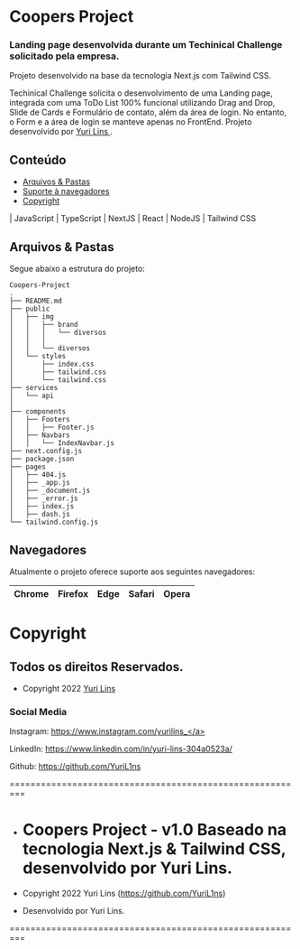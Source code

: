# Coopers Project

### Landing page desenvolvida durante um Techinical Challenge solicitado pela empresa.

Projeto desenvolvido na base da tecnologia Next.js com Tailwind CSS.

Techinical Challenge solicita o desenvolvimento de uma Landing page, integrada com uma ToDo List 100% funcional utilizando Drag and Drop, Slide de Cards e Formulário de contato, além da área de login. No entanto, o Form e a área de login se manteve apenas no FrontEnd. Projeto desenvolvido por <a href="https://www.linkedin.com/in/yuri-lins-304a0523a/" target="_blank">Yuri Lins </a>.

## Conteúdo

-   [Arquivos & Pastas](#Arquivos)
-   [Suporte à navegadores](#Navegadores)
-   [Copyright](#Copyright)

| JavaScript | TypeScript | NextJS | React | NodeJS | Tailwind CSS

## Arquivos & Pastas

Segue abaixo a estrutura do projeto:

```
Coopers-Project
.
├── README.md
├── public
│   ├── img
│   │   ├── brand
│   │   │   └── diversos
│   │   │ 
│   │   └── diversos
│   └── styles
│       ├── index.css
│       ├── tailwind.css
│       └── tailwind.css
├── services
│   └── api
│
├── components
│   ├── Footers
│   │   ├── Footer.js
│   ├── Navbars
│   │   └── IndexNavbar.js
├── next.config.js
├── package.json
├── pages
│   ├── 404.js
│   ├── _app.js
│   ├── _document.js
│   ├── _error.js
│   ├── index.js
│   ├── dash.js
└── tailwind.config.js
```

## Navegadores

Atualmente o projeto oferece suporte aos seguintes navegadores:

| Chrome | Firefox | Edge | Safari | Opera |
| :----: | :-----: | :--: | :----: | :---: |

# Copyright

## Todos os direitos Reservados.

-   Copyright 2022 <a href="https://www.linkedin.com/in/yuri-lins-304a0523a/" target="_blank">Yuri Lins</a>

### Social Media

Instagram: <a href="https://www.instagram.com/yurilins_" target="_blank">https://www.instagram.com/yurilins_</a>

LinkedIn: <a href="https://www.linkedin.com/in/yuri-lins-304a0523a/" target="_blank">https://www.linkedin.com/in/yuri-lins-304a0523a/</a>

Github: <a href="https://github.com/YuriL1ns" target="_blank">https://github.com/YuriL1ns</a>

=========================================================

-   # Coopers Project - v1.0 Baseado na tecnologia Next.js & Tailwind CSS, desenvolvido por Yuri Lins.

-   Copyright 2022 Yuri Lins (https://github.com/YuriL1ns)
-   Desenvolvido por Yuri Lins.

=========================================================
